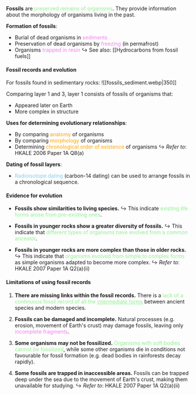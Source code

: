 **Fossils** are <span style="color: lightgreen">preserved remains of organisms</span>. They provide information about the morphology of organisms living in the past.

**Formation of fossils**:
- Burial of dead organisms in <span style="color: violet">sediments</span>
- Preservation of dead organisms by <span style="color: violet">freezing</span> (in permafrost)
- Organisms <span style="color: violet">trapped in resin</span>
↪️ See also: [[Hydrocarbons from fossil fuels]]

#### Fossil records and evolution
For fossils found in sedimentary rocks:
![[fossils_sediment.webp|350]]

Comparing layer 1 and 3, layer 1 consists of fossils of organisms that:
- Appeared later on Earth
- More complex in structure

**Uses for determining evolutionary relationships**:
- By comparing <span style="color: orange">anatomy</span> of organisms
- By comparing <span style="color: orange">morphology</span> of organisms
- Determining <span style="color: orange">chronological order of existence</span> of organisms
↪️ *Refer to*: HKALE 2006 Paper 1A Q8(a)

**Dating of fossil layers**:
- <span style="color: skyblue">Radioisotope dating</span> (carbon-14 dating) can be used to arrange fossils in a chronological sequence.

#### Evidence for evolution
- **Fossils show similarities to living species.**
  ↪️ This indicate <span style="color: lightgreen">existing life forms arose from pre-existing ones</span>.

- **Fossils in younger rocks show a greater diversity of fossils.**
  ↪️ This indicate that <span style="color: lightgreen">different types of organisms have evolved from a common ancestor</span>.

- **Fossils in younger rocks are more complex than those in older rocks.**
  ↪️ This indicate that <span style="color: lightgreen">organisms evolved from simple to complex forms</span> as simple organisms adapted to become more complex.
↪️ *Refer to*: HKALE 2007 Paper 1A Q2(a)(ii)

#### Limitations of using fossil records
1. **There are missing links within the fossil records.**
   There is a <span style="color: lightgreen">lack of a continuous fossil record of all the <u>intermediate forms</u></span> between ancient species and modern species.

2. **Fossils can be damaged and incomplete.**
   Natural processes (e.g. erosion, movement of Earth's crust) may damage fossils, leaving only <span style="color: violet">incomplete fragments</span>.

3. **Some organisms may not be fossilized.**
   <span style="color: lightgreen">Organisms with soft bodies cannot be fossilized</span>, while some other organisms die in conditions not favourable for fossil formation (e.g. dead bodies in rainforests decay rapidly).

4. **Some fossils are trapped in inaccessible areas.**
   Fossils can be trapped deep under the sea due to the movement of Earth's crust, making them unavailable for studying.
↪️ *Refer to*: HKALE 2007 Paper 1A Q2(a)(ii)
